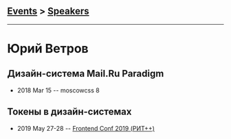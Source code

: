## [Events](../README.md) > [Speakers](../speakers.md)
---

# Юрий Ветров

## Дизайн-система Mail.Ru Paradigm​
- 2018 Mar 15 -- moscowcss 8    
## Токены в дизайн-системах
- 2019 May 27-28 -- [Frontend Conf 2019 (РИТ++)](https://www.youtube.com/watch?v=X3ciRPwzEMs)    
